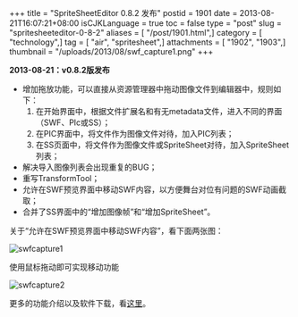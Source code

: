 +++
title = "SpriteSheetEditor 0.8.2 发布"
postid = 1901
date = 2013-08-21T16:07:21+08:00
isCJKLanguage = true
toc = false
type = "post"
slug = "spritesheeteditor-0-8-2"
aliases = [ "/post/1901.html",]
category = [ "technology",]
tag = [ "air", "spritesheet",]
attachments = [ "1902", "1903",]
thumbnail = "/uploads/2013/08/swf_capture1.png"
+++


**2013-08-21：v0.8.2版发布**

-   增加拖放功能，可以直接从资源管理器中拖动图像文件到编辑器中，规则如下：
    1.  在开始界面中，根据文件扩展名和有无metadata文件，进入不同的界面（SWF、PIc或SS）；
    2.  在PIC界面中，将文件作为图像文件对待，加入PIC列表；
    3.  在SS页面中，将文件作为图像文件或SpriteSheet对待，加入SpriteSheet列表；
-   解决导入图像列表会出现重复的BUG；
-   重写TransformTool；
-   允许在SWF预览界面中移动SWF内容，以方便舞台对位有问题的SWF动画截取；
-   合并了SS界面中的“增加图像帧”和“增加SpriteSheet”。

关于“允许在SWF预览界面中移动SWF内容”，看下面两张图：<!--more-->

![swfcapture1](/uploads/2013/08/swf_capture1.png)

使用鼠标拖动即可实现移动功能

![swfcapture2](/uploads/2013/08/swf_capture2.png)

更多的功能介绍以及软件下载，看[这里](https://blog.zengrong.net/spritesheeteditor/)。

